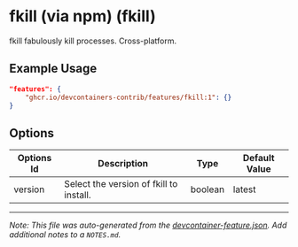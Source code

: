 
# fkill (via npm) (fkill)

fkill fabulously kill processes. Cross-platform.

## Example Usage

```json
"features": {
    "ghcr.io/devcontainers-contrib/features/fkill:1": {}
}
```

## Options

| Options Id | Description | Type | Default Value |
|-----|-----|-----|-----|
| version | Select the version of fkill to install. | boolean | latest |



---

_Note: This file was auto-generated from the [devcontainer-feature.json](https://github.com/devcontainers-contrib/features/blob/main/src/fkill/devcontainer-feature.json).  Add additional notes to a `NOTES.md`._

